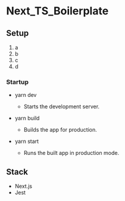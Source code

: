 # Next_TS_Boilerplate

## Setup

1. a
2. b
3. c
4. d

### Startup

- yarn dev

  - Starts the development server.

- yarn build

  - Builds the app for production.

- yarn start
  - Runs the built app in production mode.

## Stack

- Next.js
- Jest
